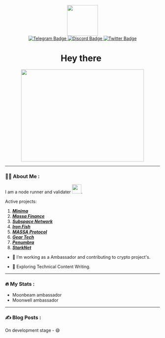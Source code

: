 <div id="header" align="center">
  <img src="https://media.giphy.com/media/jdPMeyv9rn0hZHh8n9/giphy.gif" width="100"/>
  <div id="badges">
    <a href="https://t.me/Rufikus">
      <img src="https://img.shields.io/badge/telegram-blue?style=for-the-badge&logo=telegram&logoColor=white" alt="Telegram Badge"/>
    </a>
    <a href="https://discord.com/users/Rufikus#9763">
      <img src="https://img.shields.io/badge/discord-purple?style=for-the-badge&logo=discord&logoColor=white" alt="Discord Badge"/>
    </a>
    <a href="https://twitter.com/Ruslan35997128">
      <img src="https://img.shields.io/badge/Twitter-blue?style=for-the-badge&logo=twitter&logoColor=white" alt="Twitter Badge"/>
    </a>
  </div>
  <h1>
    Hey there
    <img src="https://media.giphy.com/media/hvRJCLFzcasrR4ia7z/giphy.gif" width="3px"/>
  </h1>
</div>
<div align="center">
  <img src="https://media.giphy.com/media/V0OggVqQxNIOI/giphy.gif" width="400" height="300"/>
</div>

---

### :woman_technologist: About Me :
I am a node runner and validater <img src="https://media.giphy.com/media/WUlplcMpOCEmTGBtBW/giphy.gif" width="30">.

Active projects:
1. ***[Minima](https://minima.global/ "Minima")***  
2. ***[Massa Finance](https://masa.finance/ "Massa Finance")***  
3. ***[Subspace Network](https://subspace.network/ "Subspace Network")***  
4. ***[Iron Fish](https://ironfish.network/docs/whitepaper/1_introduction "Iron Fish")***
5. ***[MASSA Protocol](https://test.massa.net/#explorer?explore=2FN1EGWv3V3vAzdJSW6kRi4CjuCLo9cbjvY4sqb5yT6g5NL6xd "Unlimitedmolot_massa_node")*** 
6. ***[Gear Tech](https://www.gear-tech.io/ "Gear Tech")***  
7. ***[Penumbra](https://penumbra.zone/ "Penumbra")***
8. ***[StarkNet](https://starkware.co/starknet/ "StarkNet")***

- :telescope: I’m working as a Ambassador and contributing to crypto project's.

- :seedling: Exploring Technical Content Writing.


---

### :fire: My Stats :
- Moonbeam ambassador
- Moonwell ambassador 

---

### :writing_hand: Blog Posts :
<!-- BLOG-POST-LIST:START -->
On development stage - :smile:
<!-- BLOG-POST-LIST:END -->

